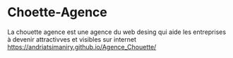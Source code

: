 # Choette-Agence
La chouette agence  est une agence du web desing
qui aide les entreprises  à devenir attractivves
et visibles sur  internet
https://andriatsimaniry.github.io/Agence_Chouette/
